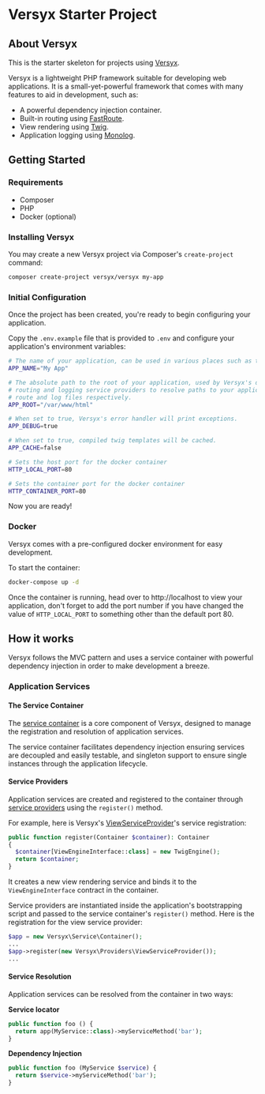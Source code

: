 # Versyx Starter Project

## About Versyx

This is the starter skeleton for projects using [Versyx](https://github.com/versyxdigital/framework).

Versyx is a lightweight PHP framework suitable for developing web applications. It is a small-yet-powerful framework that comes with many features to aid in development, such as:

- A powerful dependency injection container.
- Built-in routing using [FastRoute](https://github.com/nikic/FastRoute).
- View rendering using [Twig](https://twig.symfony.com/).
- Application logging using [Monolog](https://github.com/Seldaek/monolog).

## Getting Started

### Requirements

- Composer
- PHP
- Docker (optional)


### Installing Versyx

You may create a new Versyx project via Composer's `create-project` command:

```sh
composer create-project versyx/versyx my-app
```

### Initial Configuration

Once the project has been created, you're ready to begin configuring your application.

Copy the `.env.example` file that is provided to `.env` and configure your application's environment variables:

```sh
# The name of your application, can be used in various places such as templates
APP_NAME="My App"

# The absolute path to the root of your application, used by Versyx's default
# routing and logging service providers to resolve paths to your application
# route and log files respectively.
APP_ROOT="/var/www/html"

# When set to true, Versyx's error handler will print exceptions.
APP_DEBUG=true

# When set to true, compiled twig templates will be cached.
APP_CACHE=false

# Sets the host port for the docker container
HTTP_LOCAL_PORT=80

# Sets the container port for the docker container
HTTP_CONTAINER_PORT=80
```

Now you are ready!

### Docker

Versyx comes with a pre-configured docker environment for easy development.

To start the container:

```sh
docker-compose up -d
```

Once the container is running, head over to http://localhost to view your application, don't forget to add the port number if you have changed the value of `HTTP_LOCAL_PORT` to something other than the default port 80.

## How it works

Versyx follows the MVC pattern and uses a service container with powerful dependency injection in order to make development a breeze.

### Application Services

#### The Service Container

The [service container](https://github.com/versyxdigital/framework/blob/main/src/Service/Container.php) is a core component of Versyx, designed to manage the registration and resolution of application services.

The service container facilitates dependency injection ensuring services are decoupled and easily testable, and singleton support to ensure single instances through the application lifecycle.

#### Service Providers

Application services are created and registered to the container through [service providers](https://github.com/versyxdigital/framework/blob/main/src/Service/ServiceProviderInterface.php) using the `register()` method.

For example, here is Versyx's [ViewServiceProvider](https://github.com/versyxdigital/framework/blob/main/src/Providers/ViewServiceProvider.php)'s service registration:

```php
public function register(Container $container): Container
{
  $container[ViewEngineInterface::class] = new TwigEngine();
  return $container;
}
```

It creates a new view rendering service and binds it to the `ViewEngineInterface` contract in the container.

Service providers are instantiated inside the application's bootstrapping script and passed to the service container's `register()` method. Here is the registration for the view service provider:

```php
$app = new Versyx\Service\Container();
...
$app->register(new Versyx\Providers\ViewServiceProvider());
...
```


#### Service Resolution

Application services can be resolved from the container in two ways:

**Service locator**
```php
public function foo () {
  return app(MyService::class)->myServiceMethod('bar');
}
```

**Dependency Injection**

```php
public function foo (MyService $service) {
  return $service->myServiceMethod('bar');
}
```
